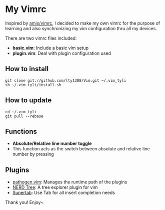 # My Vimrc

Inspired by [amix/vimrc](https://github.com/amix/vimrc/blob/master/), I decided to make my own vimrc for the purpose of learning and also synchronizing my vim configuration thru all my devices.

There are two vimrc files included:

* **basic.vim**: Include a basic vim setup   
* **plugin.vim**: Deal with plugin configuration used

## How to install

    git clone git://github.com/lty1308/Vim.git ~/.vim_tyli
    sh ~/.vim_tyli/install.sh

## How to update

    cd ~/.vim_tyli
    git pull --rebase

## Functions

* **Absolute/Relative line number toggle**
* This function acts as the switch between absolute and relative line number by pressing <C-n>

## Plugins

* [pathogen.vim](https://github.com/tpope/vim-pathogen): Manages the runtime path of the plugins
* [NERD Tree](https://github.com/scrooloose/nerdtree): A tree explorer plugin for vim
* [Supertab](https://github.com/ervandew/supertab): Use Tab for all insert completion needs

Thank you! Enjoy~ 
